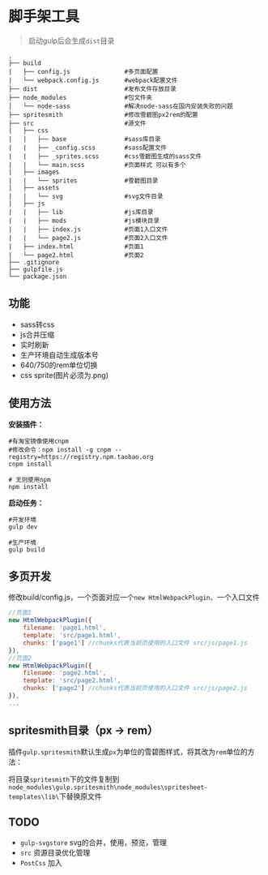 # 脚手架工具

> 启动gulp后会生成`dist`目录

```
.
├── build 
|   ├── config.js               #多页面配置                      
|   └── webpack.config.js       #webpack配置文件
├── dist                        #发布文件存放目录
├── node_modules                #包文件夹
│   └── node-sass               #解决node-sass在国内安装失败的问题
├── spritesmith                 #修改雪碧图px2rem的配置
├── src                         #源文件
|   ├── css                    
|   |   ├── base                #sass库目录
|   |   ├── _config.scss        #sass配置文件
|   |   ├── _sprites.scss       #css雪碧图生成的sass文件
|   |   └── main.scss           #页面样式 可以有多个
|   ├── images                  
|   |   └── sprites             #雪碧图目录
|   ├── assets
|   |   └── svg                 #svg文件目录
|   ├── js                      
|   |   ├── lib                 #js库目录
|   |   ├── mods                #js模块目录
|   |   ├── index.js            #页面1入口文件
|   |   └── page2.js            #页面2入口文件
|   ├── index.html              #页面1
|   └── page2.html              #页面2
├── .gitignore     
├── gulpfile.js                 
└── package.json
```

## 功能

- sass转css
- js合并压缩
- 实时刷新
- 生产环境自动生成版本号
- 640/750的rem单位切换
- css sprite(图片必须为.png)

## 使用方法

**安装插件：**

```
#有淘宝镜像使用cnpm
#修改命令：npm install -g cnpm --registry=https://registry.npm.taobao.org
cnpm install

# 无则使用npm
npm install
```

**启动任务：**

```
#开发环境
gulp dev

#生产环境
gulp build
```

## 多页开发

修改build/config.js，一个页面对应一个`new HtmlWebpackPlugin`、一个入口文件

```javascript
//页面1
new HtmlWebpackPlugin({
    filename: 'page1.html',
    template: 'src/page1.html',
    chunks: ['page1'] //chunks代表当前页使用的入口文件 src/js/page1.js
}),
//页面2
new HtmlWebpackPlugin({
    filename: 'page2.html',
    template: 'src/page2.html',
    chunks: ['page2'] //chunks代表当前页使用的入口文件 src/js/page2.js
}),
...
```

## spritesmith目录（px -> rem）

插件`gulp.spritesmith`默认生成`px`为单位的雪碧图样式，将其改为`rem`单位的方法：

将目录`spritesmith`下的文件复制到`node_modules\gulp.spritesmith\node_modules\spritesheet-templates\lib\`下替换原文件


## TODO

- `gulp-svgstore` svg的合并，使用，预览，管理
- `src` 资源目录优化管理
- `PostCss` 加入
